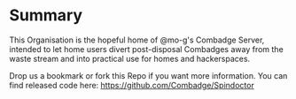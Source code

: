 # Summary
This Organisation is the hopeful home of @mo-g's Combadge Server, intended to let home users divert post-disposal Combadges away from the waste stream and into practical use for homes and hackerspaces.

Drop us a bookmark or fork this Repo if you want more information. You can find released code here: https://github.com/Combadge/Spindoctor
